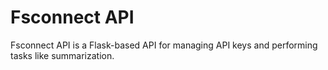 # Fsconnect API

Fsconnect API is a Flask-based API for managing API keys and performing tasks like summarization.
